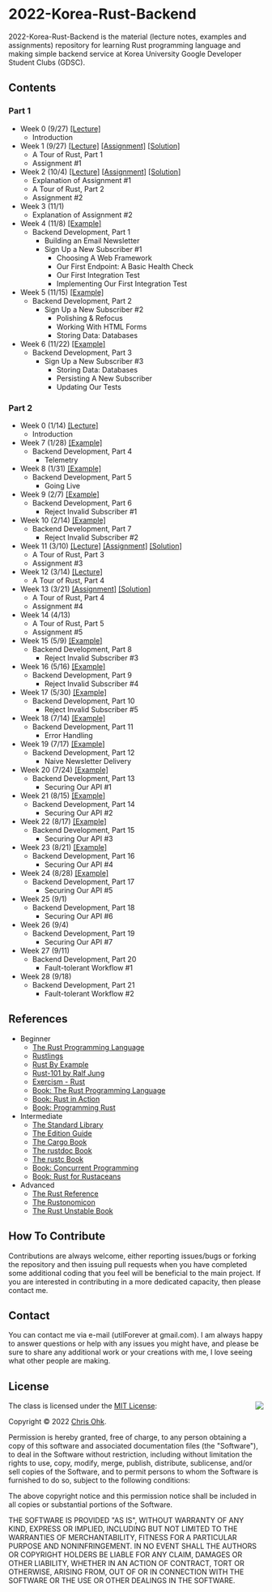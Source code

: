 # 2022-Korea-Rust-Backend

2022-Korea-Rust-Backend is the material (lecture notes, examples and assignments) repository for learning Rust programming language and making simple backend service at Korea University Google Developer Student Clubs (GDSC).

## Contents

### Part 1

- Week 0 (9/27) [[Lecture]](./1%20-%20Lecture/220927%20-%20Rust%20Basic%20%2B%20Backend%20Programming%2C%20Week%200.pdf)
  - Introduction
- Week 1 (9/27) [[Lecture]](./1%20-%20Lecture/220927%20-%20Rust%20Basic%20%2B%20Backend%20Programming%2C%20Week%201.pdf) [[Assignment]](./3%20-%20Assignment/220927%20-%20Rust%20Basic%20%2B%20Backend%20Programming%2C%20Week%201) [[Solution]](./4%20-%20Solution/220927%20-%20Rust%20Basic%20%2B%20Backend%20Programming%2C%20Week%201)
  - A Tour of Rust, Part 1
  - Assignment #1
- Week 2 (10/4) [[Lecture]](./1%20-%20Lecture/221004%20-%20Rust%20Basic%20%2B%20Backend%20Programming%2C%20Week%202.pdf) [[Assignment]](./3%20-%20Assignment/221004%20-%20Rust%20Basic%20%2B%20Backend%20Programming%2C%20Week%202) [[Solution]](./4%20-%20Solution/221004%20-%20Rust%20Basic%20%2B%20Backend%20Programming%2C%20Week%202)
  - Explanation of Assignment #1
  - A Tour of Rust, Part 2
  - Assignment #2
- Week 3 (11/1)
  - Explanation of Assignment #2
- Week 4 (11/8) [[Example]](./2%20-%20Example/221108%20-%20Rust%20Basic%20%2B%20Backend%20Programming%2C%20Week%204)
  - Backend Development, Part 1
    - Building an Email Newsletter
    - Sign Up a New Subscriber #1
      - Choosing A Web Framework
      - Our First Endpoint: A Basic Health Check
      - Our First Integration Test
      - Implementing Our First Integration Test    
- Week 5 (11/15) [[Example]](./2%20-%20Example/221115%20-%20Rust%20Basic%20%2B%20Backend%20Programming%2C%20Week%205)
  - Backend Development, Part 2
    - Sign Up a New Subscriber #2
      - Polishing & Refocus
      - Working With HTML Forms
      - Storing Data: Databases
- Week 6 (11/22) [[Example]](./2%20-%20Example/221122%20-%20Rust%20Basic%20%2B%20Backend%20Programming%2C%20Week%206)
  - Backend Development, Part 3
    - Sign Up a New Subscriber #3
      - Storing Data: Databases
      - Persisting A New Subscriber
      - Updating Our Tests

### Part 2

- Week 0 (1/14) [[Lecture]](./1%20-%20Lecture/230114%20-%20Rust%20Basic%20%2B%20Backend%20Programming%2C%20Week%200.pdf)
  - Introduction
- Week 7 (1/28) [[Example]](./2%20-%20Example/230128%20-%20Rust%20Basic%20%2B%20Backend%20Programming%2C%20Week%207)
  - Backend Development, Part 4
    - Telemetry
- Week 8 (1/31) [[Example]](./2%20-%20Example/230131%20-%20Rust%20Basic%20%2B%20Backend%20Programming%2C%20Week%208)
  - Backend Development, Part 5
    - Going Live
- Week 9 (2/7) [[Example]](./2%20-%20Example/230207%20-%20Rust%20Basic%20%2B%20Backend%20Programming%2C%20Week%209)
  - Backend Development, Part 6
    - Reject Invalid Subscriber #1
- Week 10 (2/14) [[Example]](./2%20-%20Example/230214%20-%20Rust%20Basic%20%2B%20Backend%20Programming%2C%20Week%2010)
  - Backend Development, Part 7
    - Reject Invalid Subscriber #2
- Week 11 (3/10) [[Lecture]](./1%20-%20Lecture/230310%20-%20Rust%20Basic%20%2B%20Backend%20Programming%2C%20Week%2011.pdf) [[Assignment]](./3%20-%20Assignment/230310%20-%20Rust%20Basic%20%2B%20Backend%20Programming%2C%20Week%2011) [[Solution]](./4%20-%20Solution/230310%20-%20Rust%20Basic%20%2B%20Backend%20Programming%2C%20Week%2011)
  - A Tour of Rust, Part 3
  - Assignment #3
- Week 12 (3/14) [[Lecture]](./1%20-%20Lecture/230314%20-%20Rust%20Basic%20%2B%20Backend%20Programming%2C%20Week%2012.pdf)
  - A Tour of Rust, Part 4
- Week 13 (3/21) [[Assignment]](./3%20-%20Assignment/230314%20-%20Rust%20Basic%20%2B%20Backend%20Programming%2C%20Week%2012) [[Solution]](./4%20-%20Solution/230314%20-%20Rust%20Basic%20%2B%20Backend%20Programming%2C%20Week%2012)
  - A Tour of Rust, Part 4
  - Assignment #4
- Week 14 (4/13)
  - A Tour of Rust, Part 5
  - Assignment #5
- Week 15 (5/9) [[Example]](./2%20-%20Example/230509%20-%20Rust%20Basic%20%2B%20Backend%20Programming%2C%20Week%2015/)
  - Backend Development, Part 8
    - Reject Invalid Subscriber #3
- Week 16 (5/16) [[Example]](./2%20-%20Example/230516%20-%20Rust%20Basic%20%2B%20Backend%20Programming%2C%20Week%2016/)
  - Backend Development, Part 9
    - Reject Invalid Subscriber #4
- Week 17 (5/30) [[Example]](./2%20-%20Example/230530%20-%20Rust%20Basic%20%2B%20Backend%20Programming%2C%20Week%2017/)
  - Backend Development, Part 10
    - Reject Invalid Subscriber #5
- Week 18 (7/14) [[Example]](./2%20-%20Example/230714%20-%20Rust%20Basic%20%2B%20Backend%20Programming%2C%20Week%2018/)
  - Backend Development, Part 11
    - Error Handling
- Week 19 (7/17) [[Example]](./2%20-%20Example/230717%20-%20Rust%20Basic%20%2B%20Backend%20Programming%2C%20Week%2019/)
  - Backend Development, Part 12
    - Naive Newsletter Delivery
- Week 20 (7/24) [[Example]](./2%20-%20Example/230724%20-%20Rust%20Basic%20%2B%20Backend%20Programming%2C%20Week%2020/)
  - Backend Development, Part 13
    - Securing Our API #1
- Week 21 (8/15) [[Example]](./2%20-%20Example/230815%20-%20Rust%20Basic%20%2B%20Backend%20Programming%2C%20Week%2021/)
  - Backend Development, Part 14
    - Securing Our API #2
- Week 22 (8/17) [[Example]](./2%20-%20Example/230817%20-%20Rust%20Basic%20%2B%20Backend%20Programming%2C%20Week%2022/)
  - Backend Development, Part 15
    - Securing Our API #3
- Week 23 (8/21) [[Example]](./2%20-%20Example/230821%20-%20Rust%20Basic%20%2B%20Backend%20Programming%2C%20Week%2023/)
  - Backend Development, Part 16
    - Securing Our API #4
- Week 24 (8/28) [[Example]](./2%20-%20Example/230828%20-%20Rust%20Basic%20%2B%20Backend%20Programming%2C%20Week%2024/)
  - Backend Development, Part 17
    - Securing Our API #5
- Week 25 (9/1)
  - Backend Development, Part 18
    - Securing Our API #6
- Week 26 (9/4)
  - Backend Development, Part 19
    - Securing Our API #7
- Week 27 (9/11)
  - Backend Development, Part 20
    - Fault-tolerant Workflow #1
- Week 28 (9/18)
  - Backend Development, Part 21
    - Fault-tolerant Workflow #2

## References

- Beginner
  * [The Rust Programming Language](https://doc.rust-lang.org/book/)
  * [Rustlings](https://github.com/rust-lang/rustlings/)
  * [Rust By Example](https://doc.rust-lang.org/stable/rust-by-example/)
  * [Rust-101 by Ralf Jung](https://www.ralfj.de/projects/rust-101/main.html)
  * [Exercism - Rust](https://exercism.org/tracks/rust)
  * [Book: The Rust Programming Language](http://www.yes24.com/Product/Goods/83075894)
  * [Book: Rust in Action](https://www.manning.com/books/rust-in-action)
  * [Book: Programming Rust](https://www.oreilly.com/library/view/programming-rust-2nd/9781492052586/)
- Intermediate
  * [The Standard Library](https://doc.rust-lang.org/std/index.html)
  * [The Edition Guide](https://doc.rust-lang.org/edition-guide/index.html)
  * [The Cargo Book](https://doc.rust-lang.org/cargo/index.html)
  * [The rustdoc Book](https://doc.rust-lang.org/rustdoc/index.html)
  * [The rustc Book](https://doc.rust-lang.org/rustc/index.html)
  * [Book: Concurrent Programming](http://www.yes24.com/Product/Goods/108570426)
  * [Book: Rust for Rustaceans](https://rust-for-rustaceans.com/)
- Advanced
  * [The Rust Reference](https://doc.rust-lang.org/reference/index.html)
  * [The Rustonomicon](https://doc.rust-lang.org/nomicon/index.html)
  * [The Rust Unstable Book](https://doc.rust-lang.org/nightly/unstable-book/index.html)

## How To Contribute

Contributions are always welcome, either reporting issues/bugs or forking the repository and then issuing pull requests when you have completed some additional coding that you feel will be beneficial to the main project. If you are interested in contributing in a more dedicated capacity, then please contact me.

## Contact

You can contact me via e-mail (utilForever at gmail.com). I am always happy to answer questions or help with any issues you might have, and please be sure to share any additional work or your creations with me, I love seeing what other people are making.

## License

<img align="right" src="http://opensource.org/trademarks/opensource/OSI-Approved-License-100x137.png">

The class is licensed under the [MIT License](http://opensource.org/licenses/MIT):

Copyright &copy; 2022 [Chris Ohk](http://www.github.com/utilForever).

Permission is hereby granted, free of charge, to any person obtaining a copy of this software and associated documentation files (the "Software"), to deal in the Software without restriction, including without limitation the rights to use, copy, modify, merge, publish, distribute, sublicense, and/or sell copies of the Software, and to permit persons to whom the Software is furnished to do so, subject to the following conditions:

The above copyright notice and this permission notice shall be included in all copies or substantial portions of the Software.

THE SOFTWARE IS PROVIDED "AS IS", WITHOUT WARRANTY OF ANY KIND, EXPRESS OR IMPLIED, INCLUDING BUT NOT LIMITED TO THE WARRANTIES OF MERCHANTABILITY, FITNESS FOR A PARTICULAR PURPOSE AND NONINFRINGEMENT. IN NO EVENT SHALL THE AUTHORS OR COPYRIGHT HOLDERS BE LIABLE FOR ANY CLAIM, DAMAGES OR OTHER LIABILITY, WHETHER IN AN ACTION OF CONTRACT, TORT OR OTHERWISE, ARISING FROM, OUT OF OR IN CONNECTION WITH THE SOFTWARE OR THE USE OR OTHER DEALINGS IN THE SOFTWARE.
